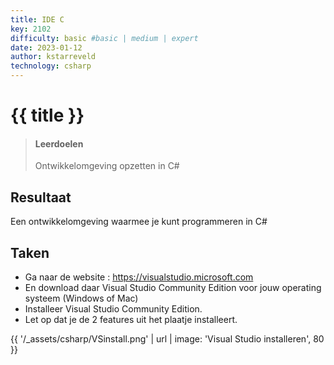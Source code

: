```yaml
---
title: IDE C
key: 2102
difficulty: basic #basic | medium | expert
date: 2023-01-12
author: kstarreveld
technology: csharp
---
```


# {{ title }}

> #### Leerdoelen
> Ontwikkelomgeving opzetten in C#

## Resultaat
Een ontwikkelomgeving waarmee je kunt programmeren in C#

## Taken
* Ga naar de website : <https://visualstudio.microsoft.com>
* En download daar Visual Studio Community Edition voor jouw operating systeem  (Windows of Mac)
* Installeer Visual Studio Community Edition.
* Let op dat je de 2 features uit het plaatje installeert.

{{ '/_assets/csharp/VSinstall.png' | url | image: 'Visual Studio installeren', 80 }}

